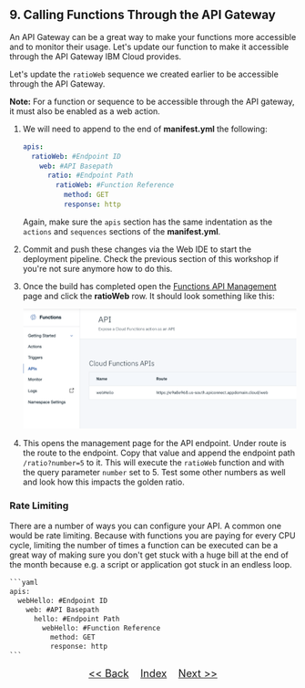 ## 9. Calling Functions Through the API Gateway

An API Gateway can be a great way to make your functions more accessible and to monitor their usage. Let's update our function to make it accessible through the API Gateway IBM Cloud provides. 

Let's update the `ratioWeb` sequence we created earlier to be accessible through the API Gateway. 

**Note:** For a function or sequence to be accessible through the API gateway, it must also be enabled as a web action.

1. We will need to append to the end of **manifest.yml** the following:

	```yaml
	apis:
	  ratioWeb: #Endpoint ID
	    web: #API Basepath
	      ratio: #Endpoint Path
	        ratioWeb: #Function Reference
	          method: GET
              response: http
	```
	
	Again, make sure the `apis` section has the same indentation as the `actions` and `sequences` sections of the **manifest.yml**.
	 
2. Commit and push these changes via the Web IDE to start the deployment pipeline. Check the previous section of this workshop if you're not sure anymore how to do this.

3. Once the build has completed open the [Functions API Management](https://cloud.ibm.com/functions/apimanagement) page and click the **ratioWeb** row. It should look something like this:

	![](images/view_api.png)

4. This opens the management page for the API endpoint. Under route is the route to the endpoint. Copy that value and append the endpoint path `/ratio?number=5` to it. This will execute the `ratioWeb` function and with the query parameter `number` set to 5. Test some other numbers as well and look how this impacts the golden ratio.

### Rate Limiting 

There are a number of ways you can configure your API. A common one would be rate limiting. Because with functions you are paying for every CPU cycle, limiting the number of times a function can be executed can be a great way of making sure you don't get stuck with a huge bill at the end of the month because e.g. a script or application got stuck in an endless loop. 

	```yaml
	apis:
	  webHello: #Endpoint ID
	    web: #API Basepath
	      hello: #Endpoint Path
	        webHello: #Function Reference
	          method: GET
	          response: http
	```

<p  align="center">
	<font size="4">
 		<a href="STEP8.md"><< Back</a>&nbsp;&nbsp;&nbsp;&nbsp;<a href="README.md">Index</a>&nbsp;&nbsp;&nbsp;&nbsp;<a href="STEP10.md">Next >></a></td>
 </font>
</p>